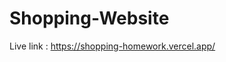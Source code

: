 # Shopping-Website
Live link : <a htrf="https://shopping-homework.vercel.app/">https://shopping-homework.vercel.app/ </a>